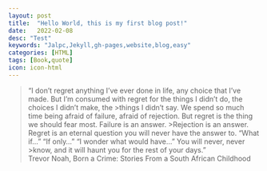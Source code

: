 ```yaml
---
layout: post
title:  "Hello World, this is my first blog post!"
date:   2022-02-08
desc: "Test"
keywords: "Jalpc,Jekyll,gh-pages,website,blog,easy"
categories: [HTML]
tags: [Book,quote]
icon: icon-html
---
```


>“I don’t regret anything I’ve ever done in life, any choice that I’ve made. But I’m consumed with regret for the things I didn’t do, the choices I didn’t make, the >things I didn’t say. We spend so much time being afraid of failure, afraid of rejection. But regret is the thing we should fear most. Failure is an answer. >Rejection is an answer. Regret is an eternal question you will never have the answer to. “What if…” “If only…” “I wonder what would have…” You will never, never >know, and it will haunt you for the rest of your days.”
><br>Trevor Noah, Born a Crime: Stories From a South African Childhood</br>
